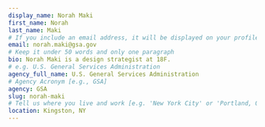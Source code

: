 ```yaml
---
display_name: Norah Maki
first_name: Norah
last_name: Maki
# If you include an email address, it will be displayed on your profile page
email: norah.maki@gsa.gov
# Keep it under 50 words and only one paragraph
bio: Norah Maki is a design strategist at 18F.
# e.g. U.S. General Services Administration
agency_full_name: U.S. General Services Administration
# Agency Acronym [e.g., GSA]
agency: GSA
slug: norah-maki
# Tell us where you live and work [e.g. 'New York City' or 'Portland, OR']
location: Kingston, NY
---
```

